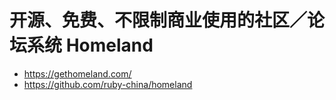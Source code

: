 # 开源、免费、不限制商业使用的社区／论坛系统 Homeland 

* https://gethomeland.com/
* https://github.com/ruby-china/homeland
